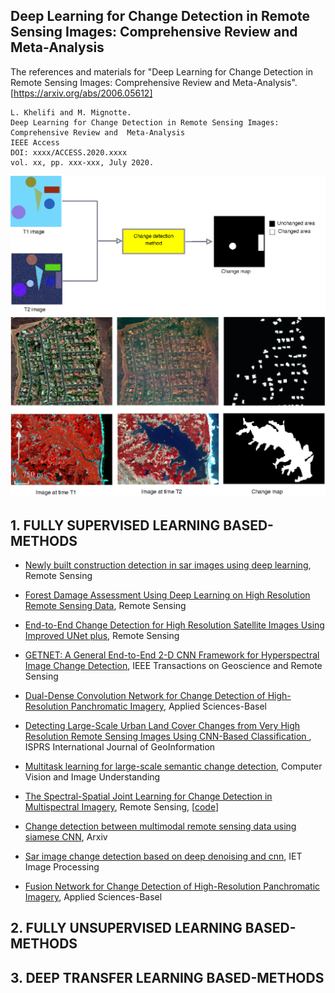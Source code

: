 ## Deep Learning for Change Detection in Remote Sensing Images: Comprehensive Review and  Meta-Analysis
  
The references and materials for "Deep Learning for Change Detection in Remote Sensing Images: Comprehensive Review and  Meta-Analysis".  
[https://arxiv.org/abs/2006.05612]
```
L. Khelifi and M. Mignotte.
Deep Learning for Change Detection in Remote Sensing Images: Comprehensive Review and  Meta-Analysis
IEEE Access
DOI: xxxx/ACCESS.2020.xxxx
vol. xx, pp. xxx-xxx, July 2020.
```


![reviewDCR](/images/fig-1.png)
![reviewDCR](/images/fig-2.png)


<h2 id="1">1. FULLY SUPERVISED LEARNING BASED-METHODS</h2>

* [Newly built construction detection in sar images using deep learning](https://arxiv.org/abs/1904.11693), Remote Sensing

* [Forest Damage Assessment Using Deep Learning on High Resolution Remote Sensing Data](https://arxiv.org/abs/1711.10370), Remote Sensing

* [End-to-End Change Detection for High Resolution Satellite Images Using Improved UNet plus](https://arxiv.org/abs/1803.05858), Remote Sensing

* [GETNET: A General End-to-End 2-D CNN Framework for Hyperspectral Image Change Detection](https://arxiv.org/abs/1603.07485), IEEE Transactions on Geoscience and Remote Sensing

* [Dual-Dense Convolution Network for Change Detection of High-Resolution Panchromatic Imagery](https://arxiv.org/abs/1502.02734), Applied Sciences-Basel


* [Detecting Large-Scale Urban Land Cover Changes from Very High Resolution Remote Sensing Images Using CNN-Based Classification ](https://arxiv.org/abs/1503.01640), ISPRS International Journal of GeoInformation

* [Multitask learning for large-scale semantic change detection](https://pdfs.semanticscholar.org/9732/f55c55512309e24a88ae4f0728cc763b626f.pdf), Computer Vision and Image Understanding

* [The Spectral-Spatial Joint Learning for Change Detection in Multispectral Imagery](https://arxiv.org/abs/1802.07934), Remote Sensing, \[[code](https://github.com/hfslyc/AdvSemiSeg)\]

* [Change detection between multimodal remote sensing data using siamese CNN](https://pdfs.semanticscholar.org/9732/f55c55512309e24a88ae4f0728cc763b626f.pdf), Arxiv

* [Sar image change detection based on deep denoising and cnn](https://pdfs.semanticscholar.org/9732/f55c55512309e24a88ae4f0728cc763b626f.pdf), IET Image Processing

* [Fusion Network for Change Detection of High-Resolution Panchromatic Imagery](https://pdfs.semanticscholar.org/9732/f55c55512309e24a88ae4f0728cc763b626f.pdf), Applied Sciences-Basel




<h2 id="2">2. FULLY UNSUPERVISED LEARNING BASED-METHODS</h2>


<h2 id="2">3. DEEP TRANSFER LEARNING BASED-METHODS </h2>

